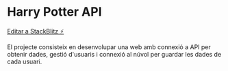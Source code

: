 # Harry Potter API

[Editar a StackBlitz ⚡️](https://stackblitz.com/edit/harry-potter-api)

El projecte consisteix en desenvolupar una web amb connexió a API per obtenir dades, gestió d'usuaris i connexió al núvol per guardar les dades de cada usuari.